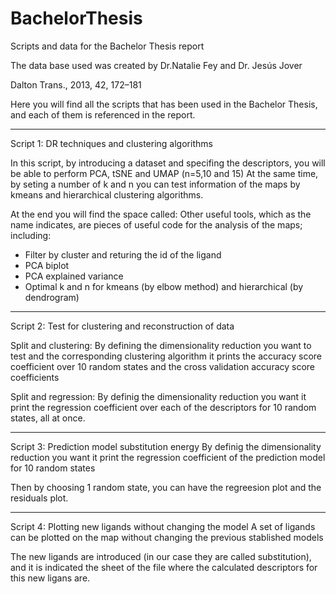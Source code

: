 # BachelorThesis
Scripts and data for the Bachelor Thesis report

The data base used was created by Dr.Natalie Fey and Dr. Jesús Jover

Dalton Trans., 2013, 42, 172–181

Here you will find all the scripts that has been used in the Bachelor Thesis, and each of them is referenced in the report. 

---------------------------------------------------------------------------------------------------------------------------------------------
Script 1: DR techniques and clustering algorithms

In this script, by introducing a dataset and specifing the descriptors, you will be able to perform PCA, tSNE and UMAP (n=5,10 and 15)
At the same time, by seting a number of k and n you can test information of the maps by kmeans and hierarchical clustering algorithms.

At the end you will find the space called: Other useful tools, which as the name indicates, are pieces of useful code for the analysis 
of the maps; including: 
- Filter by cluster and returing the id of the ligand
- PCA biplot
- PCA explained variance 
- Optimal k and n for kmeans (by elbow method) and hierarchical (by dendrogram)

---------------------------------------------------------------------------------------------------------------------------------------------
Script 2: Test for clustering and reconstruction of data  

Split and clustering:
By defining the dimensionality reduction you want to test and the corresponding clustering algorithm 
it prints the accuracy score coefficient over 10 random states and the cross validation accuracy score 
coefficients

Split and regression: 
By definig the dimensionality reduction you want it print the regression coefficient over each of the descriptors for
10 random states, all at once. 

---------------------------------------------------------------------------------------------------------------------------------------------
Script 3: Prediction model substitution energy
By definig the dimensionality reduction you want it print the regression coefficient of the prediction model for 10 random states

Then by choosing 1 random state, you can have the regreesion plot and the residuals plot. 

---------------------------------------------------------------------------------------------------------------------------------------------
Script 4: Plotting new ligands without changing the model
A set of ligands can be plotted on the map without changing the previous stablished models

The new ligands are introduced (in our case they are called substitution), and it is indicated the sheet of the file where the calculated
descriptors for this new ligans are. 


